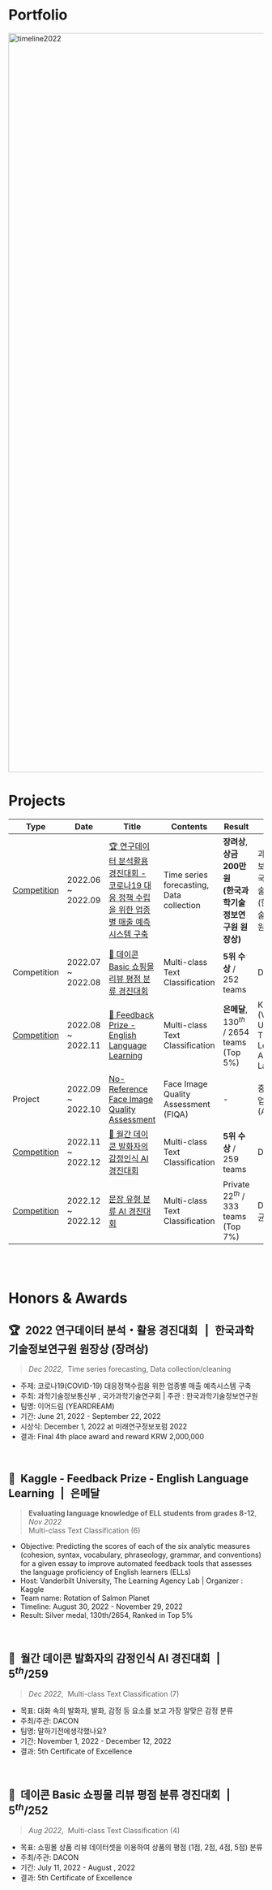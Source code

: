 # **Portfolio**

<img width="1456" alt="timeline2022" src="https://user-images.githubusercontent.com/103119868/218659293-866ea8ac-1da1-4d6f-ae80-64fc02a91985.png">

<br>



# Projects

| Type | Date | Title | Contents | Result | Host | Team | 🔗 |
| --- | --- | --- | --- | --- | --- | --- | --- |
| <a href="http://dataon-con.kr/">Competition</a> | 2022.06 ~ 2022.09 | <a href="https://github.com/nomaday/Portfolio/blob/d8c200031dac12886d70db4689f39f20968a3ade/markdown-src/%EC%97%B0%EA%B5%AC%EB%8D%B0%EC%9D%B4%ED%84%B0%EB%B6%84%EC%84%9D%ED%99%9C%EC%9A%A9%EA%B2%BD%EC%A7%84%EB%8C%80%ED%9A%8C2022.md">🏆 연구데이터 분석활용 경진대회 - 코로나19 대응 정책 수립을 위한 업종별 매출 예측 시스템 구축</a> | Time series forecasting, Data collection | **장려상**,**상금 200만원 <br>(한국과학기술정보연구원 원장상)** | 과학기술정보통신부 , 국가과학기술연구회 (한국과학기술정보연구원) | 이어드림 (4명) | <a href="https://www.notion.so/2022-18ce8ff7da9b453bbd538ed30f98c18b">Notion </a> / <br><a href="https://github.com/yeardreamoff5/dataon-contest">**Project Repository**</a> |
| Competition | 2022.07 ~ 2022.08 | <a href="https://github.com/nomaday/Portfolio/blob/d8c200031dac12886d70db4689f39f20968a3ade/markdown-src/DACON%20%EC%87%BC%ED%95%91%EB%AA%B0%20%EB%A6%AC%EB%B7%B0%20%ED%8F%89%EC%A0%90%20%EB%B6%84%EB%A5%98.md">🏅 데이콘 Basic 쇼핑몰 리뷰 평점 분류 경진대회</a> | Multi-class Text Classification | **5위 수상**  / 252 teams | DACON | - (1명) | <a href="https://bit.ly/3B2H4c6">수상 인증서</a> |
| <a href="https://www.kaggle.com/competitions/feedback-prize-english-language-learning">Competition</a> | 2022.08 ~ 2022.11 | <a href="https://github.com/nomaday/Portfolio/blob/d8c200031dac12886d70db4689f39f20968a3ade/markdown-src/Kaggle%20FP3%20ELL.md">🥈 Feedback Prize -English Language Learning</a> | Multi-class Text Classification | **은메달**, $130^{th}$ / 2654 teams (Top 5%) | Kaggle (Vanderbilt University, The Learning Agency Lab) | Rotation of Salmon Planet (2명) |  |
| Project | 2022.09 ~ 2022.10 | <a href="https://github.com/nomaday/Portfolio/blob/d8c200031dac12886d70db4689f39f20968a3ade/markdown-src/AIPARK%20NR-FIQA.md">No-Reference Face Image Quality Assessment</a> | Face Image Quality Assessment (FIQA) | - | 중소벤처기업진흥공단 (AIPARK) | 25 DREAM (4명) | <a href="https://www.notion.so/AIPARK-c62dd9ad14534fb791992701a56143b2">Notion</a> / <br> <a href="https://github.com/yeardreamoff5/aipark">**Project Repository**</a> |
| <a href="https://dacon.io/competitions/official/236027/overview/description">Competition</a> | 2022.11 ~ 2022.12 | <a href="https://github.com/nomaday/Portfolio/blob/d8c200031dac12886d70db4689f39f20968a3ade/markdown-src/DACON%20%EB%B0%9C%ED%99%94%EC%9E%90%20%EA%B0%90%EC%A0%95%EC%9D%B8%EC%8B%9D.md">🏅 월간 데이콘 발화자의 감정인식 AI 경진대회</a> | Multi-class Text Classification | **5위 수상** / 259 teams | DACON | 말하기전에생각했나요? (2명) | <a href="https://bit.ly/3Xm5JRQ">수상 인증서</a> / <br><a href="https://dacon.io/ranking/interview/216">수상자 인터뷰</a> |
| <a href="https://dacon.io/competitions/official/236037/overview/description">Competition</a> | 2022.12 ~ 2022.12 | <a href="https://github.com/nomaday/Portfolio/blob/d8c200031dac12886d70db4689f39f20968a3ade/markdown-src/DACON%20%EB%AC%B8%EC%9E%A5%20%EC%9C%A0%ED%98%95%20%EB%B6%84%EB%A5%98.md">문장 유형 분류 AI 경진대회</a> | Multi-class Text Classification | Private $22^{th}$ / 333 teams (Top 7%) | DACON (성균관대학교) | 활기력 (2명) |  |

<br><br>

# Honors & Awards

## 🏆  2022 연구데이터 분석・활용 경진대회  |  한국과학기술정보연구원 원장상 (장려상)
> *Dec 2022*,  Time series forecasting, Data collection/cleaning

- 주제: 코로나19(COVID-19) 대응정책수립을 위한 업종별 매출 예측시스템 구축
- 주최: 과학기술정보통신부 , 국가과학기술연구회 | 주관 : 한국과학기술정보연구원
- 팀명: 이어드림 (YEARDREAM)
- 기간: June 21, 2022 - September 22, 2022
- 시상식: December 1, 2022 at 미래연구정보포럼 2022
- 결과: Final 4th place award and reward KRW 2,000,000

<br>

## 🥈  Kaggle - Feedback Prize - English Language Learning  |  은메달
> **Evaluating language knowledge of ELL  students from grades 8-12**,  *Nov 2022*  
> Multi-class Text Classification (6)

- Objective: Predicting the scores of each of the six analytic measures (cohesion, syntax, vocabulary, phraseology, grammar, and conventions) for a given essay to improve automated feedback tools that assesses the language proficiency of English learners (ELLs)
- Host: Vanderbilt University, The Learning Agency Lab | Organizer : Kaggle
- Team name: Rotation of Salmon Planet
- Timeline: August 30, 2022 - November 29, 2022
- Result: Silver medal, 130th/2654, Ranked in Top 5%

<br>

## 🏅  월간 데이콘 발화자의 감정인식 AI 경진대회  |  $5^{th}/259$
> *Dec 2022*,  Multi-class Text Classification (7)

- 목표: 대화 속의 발화자, 발화, 감정 등 요소를 보고 가장 알맞은 감정 분류
- 주최/주관: DACON
- 팀명: 말하기전에생각했나요?
- 기간: November 1, 2022 - December 12, 2022
- 결과: 5th Certificate of Excellence

<br>

## 🏅  데이콘 Basic 쇼핑몰 리뷰 평점 분류 경진대회  |  $5^{th}/252$
> *Aug 2022*,  Multi-class Text Classification (4)

- 목표: 쇼핑몰 상품 리뷰 데이터셋을 이용하여 상품의 평점 (1점, 2점, 4점, 5점) 분류
- 주최/주관: DACON
- 기간: July 11, 2022 - August , 2022
- 결과: 5th Certificate of Excellence